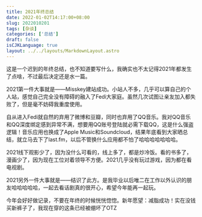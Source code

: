 ```yaml
---
title: 2021年终总结
date: 2022-01-02T14:17:00+08:00
slug: 2022010201
tags: [杂谈]
categories: ['总结']
draft: false
isCJKLanguage: true
layout: ../../layouts/MarkdownLayout.astro
---
```


这是一个迟到的年终总结，也不知道要写什么，我确实也不太记得2021年都发生了点啥，不过最后决定还是水一篇。

2021第一件大事就是——Misskey建站成功。小站人不多，几乎可以算自己的个人站，感觉自己完全没有障碍的融入了Fedi大家庭。虽然几次试图让亲友加入都失败了，但是毫不妨碍我重度使用。

自从进入Fedi就自然的弃用了微博和豆瓣，同时也弃用了QQ音乐。我对QQ音乐和QQ深度绑定感到异常不满，想要用QQ账号登陆就必需下载QQ，这是什么强盗逻辑！音乐应用也换成了Apple Music和Soundcloud，结果年底看到大家晒总结，就立马去下了last.fm，以后不管换什么应用都不怕了哈哈哈哈哈哈哈。

2021线下观影少了，因为没什么可看的，线上多了，都是炒冷饭。看的书多了，漫画少了，因为现在工位对着领导不方便。2021几乎没有玩过游戏，因为都在看电视剧。

2021另外一件大事就是——结识了此方。是我毕业以后唯二在工作以外认识的朋友哈哈哈哈哈，一起去看话剧真的很开心，希望今年能再一起玩。

今年会好好做记录，不要在年终的时候恍恍惚惚。新年愿望：减脂成功！实在没钱买新裤子了，我现在穿的这条已经被绷坏了OTZ